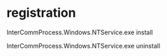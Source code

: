 ﻿# registration

InterCommProcess.Windows.NTService.exe install

InterCommProcess.Windows.NTService.exe uninstall

